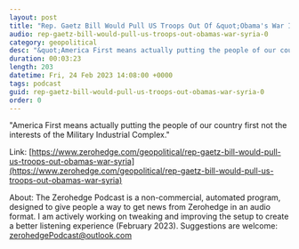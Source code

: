 ```yaml
---
layout: post
title: "Rep. Gaetz Bill Would Pull US Troops Out Of &quot;Obama's War In Syria&quot;"
audio: rep-gaetz-bill-would-pull-us-troops-out-obamas-war-syria-0
category: geopolitical
desc: "&quot;America First means actually putting the people of our country first  not the interests of the Military Industrial Complex.&quot;"
duration: 00:03:23
length: 203
datetime: Fri, 24 Feb 2023 14:08:00 +0000
tags: podcast
guid: rep-gaetz-bill-would-pull-us-troops-out-obamas-war-syria-0
order: 0
---
```

&quot;America First means actually putting the people of our country first  not the interests of the Military Industrial Complex.&quot;

Link: [https://www.zerohedge.com/geopolitical/rep-gaetz-bill-would-pull-us-troops-out-obamas-war-syria](https://www.zerohedge.com/geopolitical/rep-gaetz-bill-would-pull-us-troops-out-obamas-war-syria)

About: The Zerohedge Podcast is a non-commercial, automated program, designed to give people a way to get news from Zerohedge in an audio format.  I am actively working on tweaking and improving the setup to create a better listening experience (February 2023).  Suggestions are welcome: [zerohedgePodcast@outlook.com](mailto:zerohedgePodcast@outlook.com)